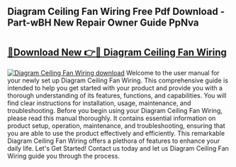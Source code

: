 ## Diagram Ceiling Fan Wiring Free Pdf Download - Part-wBH New Repair Owner Guide PpNva

# <h2><a href="http://dftm7s.blite.top/?on=Diagram+Ceiling+Fan+Wiring">🔗Download New 👉🔴 Diagram Ceiling Fan Wiring</a></h2>

[![Diagram Ceiling Fan Wiring download](https://i.imgur.com/lujVjoI.png)](http://dftm7s.blite.top/?on=Diagram+Ceiling+Fan+Wiring)
Welcome to the user manual for your newly set up Diagram Ceiling Fan Wiring. This comprehensive guide is intended to help you get started with your product and provide you with a thorough understanding of its features, functions, and capabilities. You will find clear instructions for installation, usage, maintenance, and troubleshooting. Before you begin using your Diagram Ceiling Fan Wiring, please read this manual thoroughly. It contains essential information on product setup, operation, maintenance, and troubleshooting, ensuring that you are able to use the product effectively and efficiently. This remarkable Diagram Ceiling Fan Wiring offers a plethora of features to enhance your daily life. Let's Get Started! Contact us today and let us Diagram Ceiling Fan Wiring guide you through the process.
